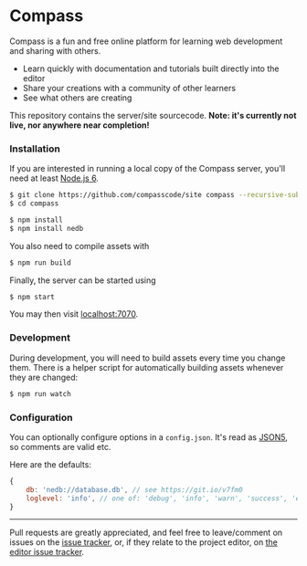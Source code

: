 # Compass

Compass is a fun and free online platform for learning web development and sharing with others.

* Learn quickly with documentation and tutorials built directly into the editor
* Share your creations with a community of other learners
* See what others are creating

This repository contains the server/site sourcecode. **Note: it's currently not live, nor anywhere near completion!**

### Installation
If you are interested in running a local copy of the Compass server, you'll need at least [Node.js 6](https://nodejs.org/en/download/current/).

```sh
$ git clone https://github.com/compasscode/site compass --recursive-submodules
$ cd compass

$ npm install
$ npm install nedb
```

You also need to compile assets with
```sh
$ npm run build
```

Finally, the server can be started using
```sh
$ npm start
```
You may then visit [localhost:7070](http://localhost:7070/).

### Development
During development, you will need to build assets every time you change them. There is a helper script for automatically building assets whenever they are changed:
```sh
$ npm run watch
```

### Configuration
You can optionally configure options in a `config.json`. It's read as [JSON5](http://json5.org/), so comments are valid etc.

Here are the defaults:
```js
{
	db: 'nedb://database.db', // see https://git.io/v7fm0
	loglevel: 'info', // one of: 'debug', 'info', 'warn', 'success', 'error', 'none'
}
```

---

Pull requests are greatly appreciated, and feel free to leave/comment on issues on the [issue tracker](https://github.com/compasscode/site/issues), or, if they relate to the project editor, on [the editor issue tracker](https://github.com/compasscode/editor/issues).
